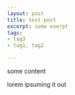 ```yaml
---
layout: post
title: test post
excerpt: some exerpt
tags:
- tag3
- tag1, tag2

---
```

some content

lorem ipsuming it out